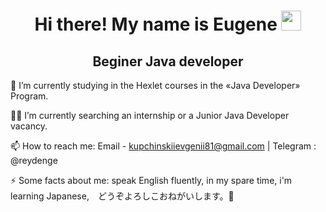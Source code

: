 ### <h1 align = "center"> Hi there! My name is Eugene </a1> <img src="https://github.com/blackcater/blackcater/raw/main/images/Hi.gif" height="32"/></h1>

<h2 align = "center"> Beginer Java developer </h2>

🌱 I’m currently studying in the Hexlet courses in the «Java Developer» Program.

👨‍💻 I’m currently searching an internship or a Junior Java Developer vacancy.

📫 How to reach me:    Email - kupchinskiievgenii81@gmail.com   |   Telegram : @reydenge

⚡ Some facts about me: speak English fluently, in my spare time, i'm learning Japanese,　どうぞよろしこおねがいします。🙏
<!--
**Reydenge/Reydenge** is a ✨ _special_ ✨ repository because its `README.md` (this file) appears on your GitHub profile.

Here are some ideas to get you started:

- 🔭 I’m currently working on ...
- 🌱 I’m currently learning ...
- 👯 I’m looking to collaborate on ...
- 🤔 I’m looking for help with ...
- 💬 Ask me about ...
- 📫 How to reach me: ...
- 😄 Pronouns: ...
- ⚡ Fun fact: ...
-->
